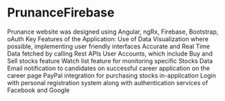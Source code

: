 # PrunanceFirebase
Prunance website was designed using Angular, ngRx, Firebase, Bootstrap, oAuth Key Features of the Application: Use of Data Visualization where possible, implementing user friendly interfaces Accurate and Real Time Data fetched by calling Rest APIs User Accounts, which include Buy and Sell stocks feature Watch list feature for monitoring specific Stocks Data Email notification to candidates on successful career application on the career page PayPal integration for purchasing stocks in-application Login with personal registration system along with authentication services of Facebook and Google
